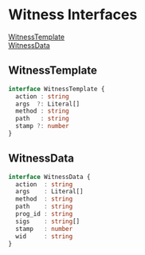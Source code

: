 # Witness Interfaces

[WitnessTemplate](#witnesstemplate)  
[WitnessData](#witnessdata)  

## WitnessTemplate

```ts
interface WitnessTemplate {
  action : string
  args  ?: Literal[]
  method : string
  path   : string
  stamp ?: number
}
```

## WitnessData

```ts
interface WitnessData {
  action  : string
  args    : Literal[]
  method  : string
  path    : string
  prog_id : string
  sigs    : string[]
  stamp   : number
  wid     : string
}
```